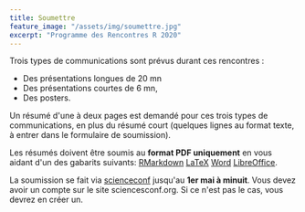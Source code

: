 ```yaml
---
title: Soumettre 
feature_image: "/assets/img/soumettre.jpg"
excerpt: "Programme des Rencontres R 2020"
---
```


Trois types de communications sont prévus durant ces rencontres :
- Des présentations longues de 20 mn
- Des présentations courtes de 6 mn,
- Des posters.

Un résumé d'une à deux pages est demandé pour ces trois types de communications, en plus du résumé court (quelques lignes au format texte, à entrer dans le formulaire de soumission).

Les résumés doivent être soumis au **format PDF uniquement** en vous aidant d'un des gabarits suivants: [RMarkdown]("/assets/canevas/canevas_RR.Rmd") [LaTeX]("/assets/canevas/canevas_RR.tex") [Word]("/assets/canevas/canevas_RR.doc") [LibreOffice]("/assets/canevas/canevas_RR.odt"). 

La soumission se fait via [scienceconf](https://rr2020.sciencesconf.org/) jusqu'au **1er mai à minuit**.
Vous devez avoir un compte sur le site sciencesconf.org. Si ce n'est pas le cas, vous devrez en créer un.
